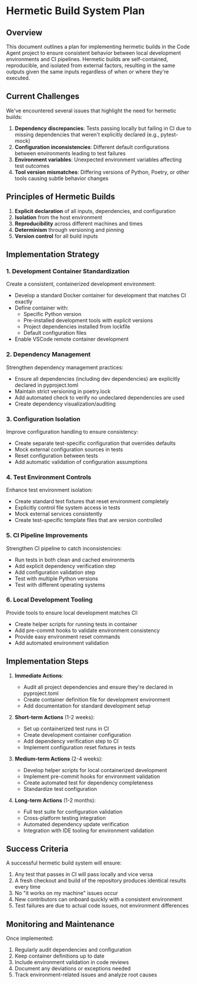 # Hermetic Build System Plan

## Overview

This document outlines a plan for implementing hermetic builds in the Code Agent project to ensure consistent behavior between local development environments and CI pipelines. Hermetic builds are self-contained, reproducible, and isolated from external factors, resulting in the same outputs given the same inputs regardless of when or where they're executed.

## Current Challenges

We've encountered several issues that highlight the need for hermetic builds:

1. **Dependency discrepancies**: Tests passing locally but failing in CI due to missing dependencies that weren't explicitly declared (e.g., pytest-mock)
2. **Configuration inconsistencies**: Different default configurations between environments leading to test failures
3. **Environment variables**: Unexpected environment variables affecting test outcomes
4. **Tool version mismatches**: Differing versions of Python, Poetry, or other tools causing subtle behavior changes

## Principles of Hermetic Builds

1. **Explicit declaration** of all inputs, dependencies, and configuration
2. **Isolation** from the host environment
3. **Reproducibility** across different machines and times
4. **Determinism** through versioning and pinning
5. **Version control** for all build inputs

## Implementation Strategy

### 1. Development Container Standardization

Create a consistent, containerized development environment:

- Develop a standard Docker container for development that matches CI exactly
- Define container with:
  - Specific Python version
  - Pre-installed development tools with explicit versions
  - Project dependencies installed from lockfile
  - Default configuration files
- Enable VSCode remote container development

### 2. Dependency Management

Strengthen dependency management practices:

- Ensure all dependencies (including dev dependencies) are explicitly declared in pyproject.toml
- Maintain strict versioning in poetry.lock
- Add automated check to verify no undeclared dependencies are used
- Create dependency visualization/auditing

### 3. Configuration Isolation

Improve configuration handling to ensure consistency:

- Create separate test-specific configuration that overrides defaults
- Mock external configuration sources in tests
- Reset configuration between tests
- Add automatic validation of configuration assumptions

### 4. Test Environment Controls

Enhance test environment isolation:

- Create standard test fixtures that reset environment completely
- Explicitly control file system access in tests
- Mock external services consistently
- Create test-specific template files that are version controlled

### 5. CI Pipeline Improvements

Strengthen CI pipeline to catch inconsistencies:

- Run tests in both clean and cached environments
- Add explicit dependency verification step
- Add configuration validation step
- Test with multiple Python versions
- Test with different operating systems

### 6. Local Development Tooling

Provide tools to ensure local development matches CI:

- Create helper scripts for running tests in container
- Add pre-commit hooks to validate environment consistency
- Provide easy environment reset commands
- Add automated environment validation

## Implementation Steps

1. **Immediate Actions**:
   - Audit all project dependencies and ensure they're declared in pyproject.toml
   - Create container definition file for development environment
   - Add documentation for standard development setup

2. **Short-term Actions** (1-2 weeks):
   - Set up containerized test runs in CI
   - Create development container configuration
   - Add dependency verification step to CI
   - Implement configuration reset fixtures in tests

3. **Medium-term Actions** (2-4 weeks):
   - Develop helper scripts for local containerized development
   - Implement pre-commit hooks for environment validation
   - Create automated test for dependency completeness
   - Standardize test configuration

4. **Long-term Actions** (1-2 months):
   - Full test suite for configuration validation
   - Cross-platform testing integration
   - Automated dependency update verification
   - Integration with IDE tooling for environment validation

## Success Criteria

A successful hermetic build system will ensure:

1. Any test that passes in CI will pass locally and vice versa
2. A fresh checkout and build of the repository produces identical results every time
3. No "it works on my machine" issues occur
4. New contributors can onboard quickly with a consistent environment
5. Test failures are due to actual code issues, not environment differences

## Monitoring and Maintenance

Once implemented:

1. Regularly audit dependencies and configuration
2. Keep container definitions up to date
3. Include environment validation in code reviews
4. Document any deviations or exceptions needed
5. Track environment-related issues and analyze root causes 